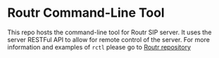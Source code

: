 # Routr Command-Line Tool

This repo hosts the command-line tool for Routr SIP server. It uses the server RESTFul API to allow for remote control of the server. For more information and examples of `rctl` please go to [Routr repository](https://github.com/fonoster/routr)

